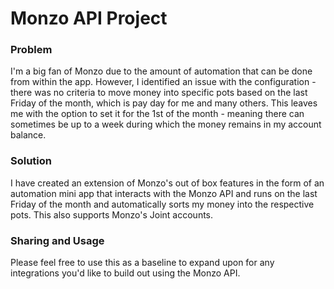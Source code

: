 # Monzo API Project

### Problem
I'm a big fan of Monzo due to the amount of automation that can be done from within the app. However, I identified an issue with the configuration - there was no criteria to move money into specific pots based on the last Friday of the month, which is pay day for me and many others. This leaves me with the option to set it for the 1st of the month - meaning there can sometimes be up to a week during which the money remains in my account balance. 

### Solution
I have created an extension of Monzo's out of box features in the form of an automation mini app that interacts with the Monzo API and runs on the last Friday of the month and automatically sorts my money into the respective pots. This also supports Monzo's Joint accounts.

### Sharing and Usage
Please feel free to use this as a baseline to expand upon for any integrations you'd like to build out using the Monzo API.